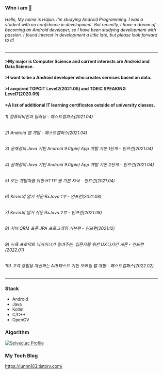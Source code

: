 ### Who i am 👋
###### Hello, My name is Hajun. I'm studying Android Programming. I was a student with no confidence in development. But recently, I have a dream of becoming an Android developer, so I have been studying development with passion. I found interest in development a little late, but please look forward to it!
----
#### >My major is Computer Science and current interests are Android and Data Science.
#### >I want to be a Android developer who creates services based on data.
#### >I acquired TOPCIT Level2(2021.05) and TOEIC SPEAKING Level7(2020.09)
#### >A list of additional IT learning certificates outside of university classes.
###### 1) 컴퓨터비전과 딥러닝 - 패스트캠퍼스(2021.04)
###### 2) Android 앱 개발 - 패스트캠퍼스(2021.04)
###### 3) 윤재성의 Java 기반 Android 9.0(pie) App 개발 기본 1단계 - 인프런(2021.04)
###### 4) 윤재성의 Java 기반 Android 9.0(pie) App 개발 기본 2단계 - 인프런(2021.04)
###### 5) 모든 개발자를 위한 HTTP 웹 기본 지식 - 인프런(2021.04)
###### 6) Kevin의 알기 쉬운 RxJava 1부 - 인프런(2021.08)
###### 7) Kevin의 알기 쉬운 RxJava 2부 - 인프런(2021.08)
###### 8) 자바 ORM 표준 JPA 프로그래밍 기본편 - 인프런(2021.12)
###### 9) 뉴욕 프로덕트 디자이너가 알려주는, 입문자를 위한 UX디자인 개론 - 인프런(2022.01)
###### 10) 고객 경험을 개선하는 A/B테스트 기반 모바일 앱 개발 - 패스트캠퍼스(2022.02)
----
### Stack
* Android
* Java
* Kotlin
* C/C++
* OpenCV
### Algorithm
[![Solved.ac Profile](http://mazassumnida.wtf/api/v2/generate_badge?boj=didtmdgus100)](https://solved.ac/didtmdgus100/)
### My Tech Blog
https://junnn183.tistory.com/
